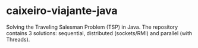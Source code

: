 # caixeiro-viajante-java
Solving the Traveling Salesman Problem (TSP) in Java. The repository contains 3 solutions: sequential, distributed (sockets/RMI) and parallel (with Threads).
